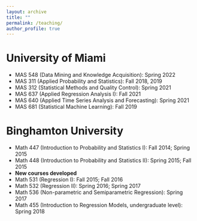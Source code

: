 ```yaml
---
layout: archive
title: ""
permalink: /teaching/
author_profile: true
---
```


University of Miami
===
- MAS 548 (Data Mining and Knowledge Acquisition): Spring 2022
- MAS 311 (Applied Probability and Statistics): Fall 2018, 2019
- MAS 312 (Statistical Methods and Quality Control): Spring 2021
- MAS 637 (Applied Regression Analysis I): Fall 2021
- MAS 640 (Applied Time Series Analysis and Forecasting): Spring 2021
- MAS 681 (Statistical Machine Learning): Fall 2019

Binghamton University 
===
- Math 447 (Introduction to Probability and Statistics I): Fall 2014; Spring 2015
- Math 448 (Introduction to Probability and Statistics II): Spring 2015; Fall 2015
-   **New courses developed**
- Math 531 (Regression I): Fall 2015; Fall 2016
- Math 532 (Regression II): Spring 2016; Spring 2017
- Math 536 (Non-parametric and Semiparametric Regression): Spring 2017
- Math 455 (Introduction to Regression Models, undergraduate level): Spring 2018
